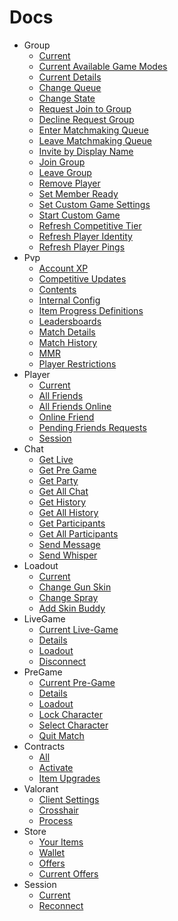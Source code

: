 # Docs

-   Group
    -   [Current](https://github.com/igorwessel/valclient.js/tree/master/docs/Group/current.md)
    -   [Current Available Game Modes](https://github.com/igorwessel/valclient.js/tree/master/docs/Group/currentAvailableGameModes.md)
    -   [Current Details](https://github.com/igorwessel/valclient.js/tree/master/docs/Group/currentDetails.md)
    -   [Change Queue](https://github.com/igorwessel/valclient.js/tree/master/docs/Group/changeQueue.md)
    -   [Change State](https://github.com/igorwessel/valclient.js/tree/master/docs/Group/changeState.md)
    -   [Request Join to Group](https://github.com/igorwessel/valclient.js/tree/master/docs/Group/requestJoinToGroup.md)
    -   [Decline Request Group](https://github.com/igorwessel/valclient.js/tree/master/docs/Group/declineRequestGroup.md)
    -   [Enter Matchmaking Queue](https://github.com/igorwessel/valclient.js/tree/master/docs/Group/enterMatchmakingQueue.md)
    -   [Leave Matchmaking Queue](https://github.com/igorwessel/valclient.js/tree/master/docs/Group/leaveMatchmakingQueue.md)
    -   [Invite by Display Name](https://github.com/igorwessel/valclient.js/tree/master/docs/Group/inviteByDisplayName.md)
    -   [Join Group](https://github.com/igorwessel/valclient.js/tree/master/docs/Group/joinGroup.md)
    -   [Leave Group](https://github.com/igorwessel/valclient.js/tree/master/docs/Group/leaveGroup.md)
    -   [Remove Player](https://github.com/igorwessel/valclient.js/tree/master/docs/Group/removePlayer.md)
    -   [Set Member Ready](https://github.com/igorwessel/valclient.js/tree/master/docs/Group/setMemberReady.md)
    -   [Set Custom Game Settings](https://github.com/igorwessel/valclient.js/tree/master/docs/Group/setCustomGameSettings.md)
    -   [Start Custom Game](https://github.com/igorwessel/valclient.js/tree/master/docs/Group/startCustomGame.md)
    -   [Refresh Competitive Tier](https://github.com/igorwessel/valclient.js/tree/master/docs/Group/refreshCompetitiveTier.md)
    -   [Refresh Player Identity](https://github.com/igorwessel/valclient.js/tree/master/docs/Group/refreshPlayerIdentity.md)
    -   [Refresh Player Pings](https://github.com/igorwessel/valclient.js/tree/master/docs/Group/refreshPlayerPings.md)
-   Pvp
    -   [Account XP](https://github.com/igorwessel/valclient.js/tree/master/docs/Pvp/accountXp.md)
    -   [Competitive Updates](https://github.com/igorwessel/valclient.js/tree/master/docs/Pvp/competitiveUpdates.md)
    -   [Contents](https://github.com/igorwessel/valclient.js/tree/master/docs/Pvp/contents.md)
    -   [Internal Config](https://github.com/igorwessel/valclient.js/tree/master/docs/Pvp/internalConfig.md)
    -   [Item Progress Definitions](https://github.com/igorwessel/valclient.js/tree/master/docs/Pvp/itemProgressDefinitions.md)
    -   [Leadersboards](https://github.com/igorwessel/valclient.js/tree/master/docs/Pvp/leadersboards.md)
    -   [Match Details](https://github.com/igorwessel/valclient.js/tree/master/docs/Pvp/matchDetails.md)
    -   [Match History](https://github.com/igorwessel/valclient.js/tree/master/docs/Pvp/matchHistory.md)
    -   [MMR](https://github.com/igorwessel/valclient.js/tree/master/docs/Pvp/mmr.md)
    -   [Player Restrictions](https://github.com/igorwessel/valclient.js/tree/master/docs/Pvp/playerRestrictions.md)
-   Player
    -   [Current](https://github.com/igorwessel/valclient.js/tree/master/docs/Player/current.md)
    -   [All Friends](https://github.com/igorwessel/valclient.js/tree/master/docs/Player/allFriends.md)
    -   [All Friends Online](https://github.com/igorwessel/valclient.js/tree/master/docs/Player/allFriendsOnline.md)
    -   [Online Friend](https://github.com/igorwessel/valclient.js/tree/master/docs/Player/onlineFriend.md)
    -   [Pending Friends Requests](https://github.com/igorwessel/valclient.js/tree/master/docs/Player/pendingFriendsRequests.md)
    -   [Session](https://github.com/igorwessel/valclient.js/tree/master/docs/Player/session.md)
-   Chat
    -   [Get Live](https://github.com/igorwessel/valclient.js/tree/master/docs/Chat/getLiveGameChat.md)
    -   [Get Pre Game](https://github.com/igorwessel/valclient.js/tree/master/docs/Chat/getPreGameChat.md)
    -   [Get Party](https://github.com/igorwessel/valclient.js/tree/master/docs/Chat/getPartyChat.md)
    -   [Get All Chat](https://github.com/igorwessel/valclient.js/tree/master/docs/Chat/getAllChat.md)
    -   [Get History](https://github.com/igorwessel/valclient.js/tree/master/docs/Chat/getHistory.md)
    -   [Get All History](https://github.com/igorwessel/valclient.js/tree/master/docs/Chat/getAllHistory.md)
    -   [Get Participants](https://github.com/igorwessel/valclient.js/tree/master/docs/Chat/getParticipants.md)
    -   [Get All Participants](https://github.com/igorwessel/valclient.js/tree/master/docs/Chat/getAllParticipants.md)
    -   [Send Message](https://github.com/igorwessel/valclient.js/tree/master/docs/Chat/sendMessage.md)
    -   [Send Whisper](https://github.com/igorwessel/valclient.js/tree/master/docs/Chat/sendWhisper.md)
-   Loadout
    -   [Current](https://github.com/igorwessel/valclient.js/tree/master/docs/Loadout/current.md)
    -   [Change Gun Skin](https://github.com/igorwessel/valclient.js/tree/master/docs/Loadout/changeGunSkin.md)
    -   [Change Spray](https://github.com/igorwessel/valclient.js/tree/master/docs/Loadout/changeSpray.md)
    -   [Add Skin Buddy](https://github.com/igorwessel/valclient.js/tree/master/docs/Loadout/addSkinBuddy.md)
-   LiveGame
    -   [Current Live-Game](https://github.com/igorwessel/valclient.js/tree/master/docs/LiveGame/current.md)
    -   [Details](https://github.com/igorwessel/valclient.js/tree/master/docs/LiveGame/details.md)
    -   [Loadout](https://github.com/igorwessel/valclient.js/tree/master/docs/LiveGame/loadout.md)
    -   [Disconnect](https://github.com/igorwessel/valclient.js/tree/master/docs/LiveGame/disconnect.md)
-   PreGame
    -   [Current Pre-Game](https://github.com/igorwessel/valclient.js/tree/master/docs/PreGame/current.md)
    -   [Details](https://github.com/igorwessel/valclient.js/tree/master/docs/PreGame/details.md)
    -   [Loadout](https://github.com/igorwessel/valclient.js/tree/master/docs/PreGame/loadout.md)
    -   [Lock Character](https://github.com/igorwessel/valclient.js/tree/master/docs/PreGame/lockCharacter.md)
    -   [Select Character](https://github.com/igorwessel/valclient.js/tree/master/docs/PreGame/selectCharacter.md)
    -   [Quit Match](https://github.com/igorwessel/valclient.js/tree/master/docs/PreGame/quitMatch.md)
-   Contracts
    -   [All](https://github.com/igorwessel/valclient.js/tree/master/docs/Contracts/all.md)
    -   [Activate](https://github.com/igorwessel/valclient.js/tree/master/docs/Contracts/activate.md)
    -   [Item Upgrades](https://github.com/igorwessel/valclient.js/tree/master/docs/Contracts/upgrades.md)
-   Valorant
    -   [Client Settings](https://github.com/igorwessel/valclient.js/tree/master/docs/Valorant/clientSettings.md)
    -   [Crosshair](https://github.com/igorwessel/valclient.js/tree/master/docs/Valorant/crossHair.md)
    -   [Process](https://github.com/igorwessel/valclient.js/tree/master/docs/Valorant/process.md)
-   Store
    -   [Your Items](https://github.com/igorwessel/valclient.js/tree/master/docs/Store/yourItems.md)
    -   [Wallet](https://github.com/igorwessel/valclient.js/tree/master/docs/Store/wallet.md)
    -   [Offers](https://github.com/igorwessel/valclient.js/tree/master/docs/Store/offers.md)
    -   [Current Offers](https://github.com/igorwessel/valclient.js/tree/master/docs/Store/currentOffers.md)
-   Session
    -   [Current](https://github.com/igorwessel/valclient.js/tree/master/docs/Session/current.md)
    -   [Reconnect](https://github.com/igorwessel/valclient.js/tree/master/docs/Session/reconnect.md)
